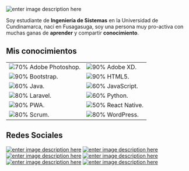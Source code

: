 ![enter image description here](https://lh3.googleusercontent.com/ksfMt1l7_4l34GkWYFePEuhuVY69Eiz8Qdn-QFtlydqvI0EYXEQXxNhwj85Kva4HdiiWsEEUHdk1IUE5bLj-x7wgalkMKe-NExvfxyHI6PAy8m0dXJMDBW6ieQB4i7KV8ryozm6-VDzUkGtXt9HsL8VCfvzGng6Rs3kFWCikG_QoCzHbXSl7wrCwXjpfmIZ-LDcyhEDlXZLQ4P3wl7iX1sHWVupCvVwTY4crnC-nsxuCkxyCpYxeseaJ_Vh_TTZi3lpy3icRy-goiuIwLZuw3B2JvFzFPjRDpqjKaIx0BVa7PMVGOA3yiaNqZ557RsYDJRzSuVGNGUp_x8PRnFywLdeTDiyTWvHFizea5zfdtJkZK0sZJXEf6Rql0A8Ax5GoJbQVtBkLEwz2HwN3PmsN4WUGmnAtrMj-SPQpAL37o5iREWlI-j5xBsnU0K1XCrLrO02Xw2yDcysrCEvG1a4RYqomjbV4YMj2Xd4jNnbGYyXObjiQKsMAml9ojAJkjVBCgEF9dkLrLa-Ws9b9tGi9NynD07Qu9WMkOaOWOnLTCc0vWMxQV1f0x9CNXJ9zTeHJIHIg_bNoe-a7U2G4DTTbag3JKFqHzISg0t9ptyqdPkMFxwIKpuSM_DypykzAAWSZXfie-Mr3QV6thV_4RY7Vd97-74ytdLDTCKA3hCm9Rq2nXzv2uBFmpS95sAUE=w1366-h586-no?authuser=0)

Soy estudiante de **Ingeniería de Sistemas** en la Universidad de Cundinamarca,  nací en Fusagasuga, soy una persona muy pro-activa con muchas ganas de **aprender** y compartir **conocimiento**.


## Mis conocimientos

|  |  |
|--|--|
|![70%](https://progress-bar.dev/70) Adobe Photoshop.|![90%](https://progress-bar.dev/90) Adobe XD.  |
|![90%](https://progress-bar.dev/90) Bootstrap.|![90%](https://progress-bar.dev/90) HTML5.  |
|![60%](https://progress-bar.dev/60) Java.  |![60%](https://progress-bar.dev/60) JavaScript.  |
|![80%](https://progress-bar.dev/80) Laravel.|![60%](https://progress-bar.dev/60) Python.  |
|![90%](https://progress-bar.dev/90) PWA.|![50%](https://progress-bar.dev/50) React Native.  |
|![80%](https://progress-bar.dev/80) Scrum. |![80%](https://progress-bar.dev/80) WordPress.  |

## Redes Sociales

[![enter image description here](https://i.ibb.co/tZnn2Qm/behance.png)](https://www.behance.net/osmanjimenezdev)
[![enter image description here](https://i.ibb.co/Jjc8C6K/rss.png)](https://osmanjimenezdev.blogspot.com/)
[![enter image description here](https://i.ibb.co/T0Z3ttj/linkedin.png)](https://www.linkedin.com/in/osmanjimenez)
[![enter image description here](https://i.ibb.co/5j6xsf9/pinterest.png)](https://co.pinterest.com/osmanjimenezdev/)
[![enter image description here](https://i.ibb.co/HYB6sjN/twitter.png)](https://twitter.com/osmanjimenezdev)
[![enter image description here](https://i.ibb.co/KwYkSh2/youtube.png)](https://www.youtube.com/channel/UC-cQIbPx8PF7ebtLwyZRVaA)

